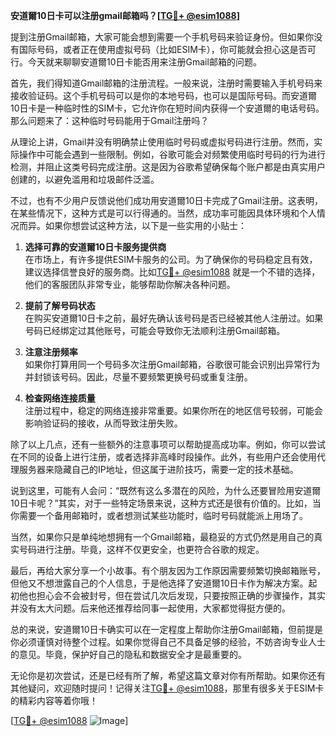 **安道爾10日卡可以注册gmail邮箱吗？[[TG💪+ @esim1088](https://t.me/s/esim1088)]**

提到注册Gmail邮箱，大家可能会想到需要一个手机号码来验证身份。但如果你没有国际号码，或者正在使用虚拟号码（比如ESIM卡），你可能就会担心这是否可行。今天就来聊聊安道爾10日卡能否用来注册Gmail邮箱的问题。

首先，我们得知道Gmail邮箱的注册流程。一般来说，注册时需要输入手机号码来接收验证码。这个手机号码可以是你的本地号码，也可以是国际号码。而安道爾10日卡是一种临时性的SIM卡，它允许你在短时间内获得一个安道爾的电话号码。那么问题来了：这种临时号码能用于Gmail注册吗？

从理论上讲，Gmail并没有明确禁止使用临时号码或虚拟号码进行注册。然而，实际操作中可能会遇到一些限制。例如，谷歌可能会对频繁使用临时号码的行为进行检测，并阻止这类号码完成注册。这是因为谷歌希望确保每个账户都是由真实用户创建的，以避免滥用和垃圾邮件泛滥。

不过，也有不少用户反馈说他们成功用安道爾10日卡完成了Gmail注册。这表明，在某些情况下，这种方式是可以行得通的。当然，成功率可能因具体环境和个人情况而异。如果你想尝试这种方法，以下是一些实用的小贴士：

1. **选择可靠的安道爾10日卡服务提供商**  
   在市场上，有许多提供ESIM卡服务的公司。为了确保你的号码稳定且有效，建议选择信誉良好的服务商。比如[TG💪+ @esim1088](https://t.me/s/esim1088) 就是一个不错的选择，他们的客服团队非常专业，能够帮助你解决各种问题。

2. **提前了解号码状态**  
   在购买安道爾10日卡之前，最好先确认该号码是否已经被其他人注册过。如果号码已经绑定过其他账号，可能会导致你无法顺利注册Gmail邮箱。

3. **注意注册频率**  
   如果你打算用同一个号码多次注册Gmail邮箱，谷歌很可能会识别出异常行为并封锁该号码。因此，尽量不要频繁更换号码或重复注册。

4. **检查网络连接质量**  
   注册过程中，稳定的网络连接非常重要。如果你所在的地区信号较弱，可能会影响验证码的接收，从而导致注册失败。

除了以上几点，还有一些额外的注意事项可以帮助提高成功率。例如，你可以尝试在不同的设备上进行注册，或者选择非高峰时段操作。此外，有些用户还会使用代理服务器来隐藏自己的IP地址，但这属于进阶技巧，需要一定的技术基础。

说到这里，可能有人会问：“既然有这么多潜在的风险，为什么还要冒险用安道爾10日卡呢？”其实，对于一些特定场景来说，这种方式还是很有价值的。比如，当你需要一个备用邮箱时，或者想测试某些功能时，临时号码就能派上用场了。

当然，如果你只是单纯地想拥有一个Gmail邮箱，最稳妥的方式仍然是用自己的真实号码进行注册。毕竟，这样不仅更安全，也更符合谷歌的规定。

最后，再给大家分享一个小故事。有个朋友因为工作原因需要频繁切换邮箱账号，但他又不想泄露自己的个人信息，于是他选择了安道爾10日卡作为解决方案。起初他也担心会不会被封号，但在尝试几次后发现，只要按照正确的步骤操作，其实并没有太大问题。后来他还推荐给同事一起使用，大家都觉得挺方便的。

总的来说，安道爾10日卡确实可以在一定程度上帮助你注册Gmail邮箱，但前提是你必须谨慎对待整个过程。如果你觉得自己不具备足够的经验，不妨咨询专业人士的意见。毕竟，保护好自己的隐私和数据安全才是最重要的。

无论你是初次尝试，还是已经有所了解，希望这篇文章对你有所帮助。如果你还有其他疑问，欢迎随时提问！记得关注[TG💪+ @esim1088](https://t.me/s/esim1088)，那里有很多关于ESIM卡的精彩内容等着你哦！

[[TG💪+ @esim1088](https://t.me/s/esim1088) ![Image](https://i.postimg.cc/4NQfJmqS/Snipaste-2025-05-13-00-14-12.png)]